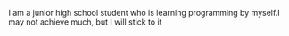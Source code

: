 I am a junior high school student who is learning programming by myself.I may not achieve much, but I will stick to it
<!---
kwkare/kwkare is a ✨ special ✨ repository because its `README.md` (this file) appears on your GitHub profile.
You can click the Preview link to take a look at your changes.
--->
